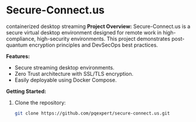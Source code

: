 # Secure-Connect.us
containerized desktop streaming
**Project Overview:**
Secure-Connect.us is a secure virtual desktop environment designed for remote work in high-compliance, high-security environments. This project demonstrates post-quantum encryption principles and DevSecOps best practices.

**Features:**
- Secure streaming desktop environments.
- Zero Trust architecture with SSL/TLS encryption.
- Easily deployable using Docker Compose.

**Getting Started:**
1. Clone the repository:
   ```bash
   git clone https://github.com/pqexpert/secure-connect.us.git
